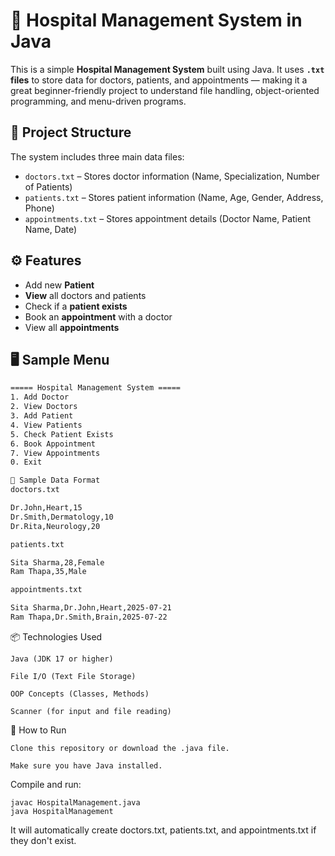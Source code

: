# 🏥 Hospital Management System in Java

This is a simple **Hospital Management System** built using Java. It uses **`.txt` files** to store data for doctors, patients, and appointments — making it a great beginner-friendly project to understand file handling, object-oriented programming, and menu-driven programs.

## 📁 Project Structure

The system includes three main data files:
- `doctors.txt` – Stores doctor information (Name, Specialization, Number of Patients)
- `patients.txt` – Stores patient information (Name, Age, Gender, Address, Phone)
- `appointments.txt` – Stores appointment details (Doctor Name, Patient Name, Date)

## ⚙️ Features

- Add new **Patient**
- **View** all doctors and patients
- Check if a **patient exists**
- Book an **appointment** with a doctor
- View all **appointments**

## 🖥️ Sample Menu

```txt
===== Hospital Management System =====
1. Add Doctor
2. View Doctors
3. Add Patient
4. View Patients
5. Check Patient Exists
6. Book Appointment
7. View Appointments
0. Exit

📄 Sample Data Format
doctors.txt

Dr.John,Heart,15
Dr.Smith,Dermatology,10
Dr.Rita,Neurology,20

patients.txt

Sita Sharma,28,Female
Ram Thapa,35,Male

appointments.txt

Sita Sharma,Dr.John,Heart,2025-07-21
Ram Thapa,Dr.Smith,Brain,2025-07-22

```

📦 Technologies Used

    Java (JDK 17 or higher)

    File I/O (Text File Storage)

    OOP Concepts (Classes, Methods)

    Scanner (for input and file reading)

🚀 How to Run

    Clone this repository or download the .java file.

    Make sure you have Java installed.

Compile and run:
```
javac HospitalManagement.java
java HospitalManagement
```
It will automatically create doctors.txt, patients.txt, and appointments.txt if they don't exist.
